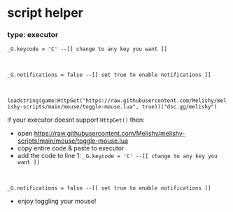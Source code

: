 # script helper

### type: executor

``_G.keycode = 'C' --[[ change to any key you want ]]``

<br>

``_G.notifications = false --[[ set true to enable notifications ]]``

<br>

``loadstring(game:HttpGet("https://raw.githubusercontent.com/Melishy/melishy-scripts/main/mouse/toggle-mouse.lua", true))("dsc.gg/melishy")``

if your executor doesnt support ``HttpGet()`` then:
- open https://raw.githubusercontent.com/Melishy/melishy-scripts/main/mouse/toggle-mouse.lua
- copy entire code & paste to executor
- add the code to line 1:
``_G.keycode = 'C' --[[ change to any key you want ]]``

<br>

``_G.notifications = false --[[ set true to enable notifications ]]``
  
- enjoy toggling your mouse!

